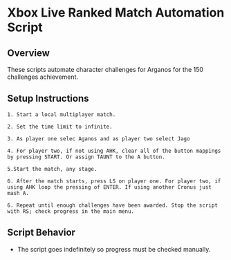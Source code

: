 # Xbox Live Ranked Match Automation Script

## Overview

These scripts automate character challenges for Arganos for the 150 challenges achievement.

## Setup Instructions

    1. Start a local multiplayer match.

    2. Set the time limit to infinite.

    3. As player one selec Aganos and as player two select Jago

    4. For player two, if not using AHK, clear all of the button mappings by pressing START. Or assign TAUNT to the A button.

    5.Start the match, any stage.

    6. After the match starts, press LS on player one. For player two, if using AHK loop the pressing of ENTER. If using another Cronus just mash A.

    6. Repeat until enough challenges have been awarded. Stop the script with RS; check progress in the main menu.

## Script Behavior

- The script goes indefinitely so progress must be checked manually. 


